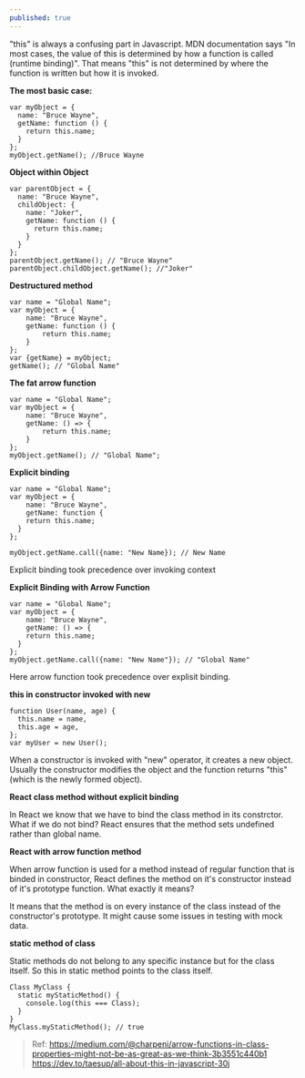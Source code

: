 ```yaml
---
published: true
---
```

"this" is always a confusing part in Javascript. MDN documentation says "In most cases, the value of this is determined by how a function is called (runtime binding)". That means "this" is not determined by where the function is written but how it is invoked.

**The most basic case:**
```
var myObject = {
  name: "Bruce Wayne",
  getName: function () {
    return this.name;
  }
};
myObject.getName(); //Bruce Wayne
```


**Object within Object**
```
var parentObject = {
  name: "Bruce Wayne",
  childObject: {
    name: "Joker",
    getName: function () {
      return this.name;
    }
  }
};
parentObject.getName(); // "Bruce Wayne"
parentObject.childObject.getName(); //"Joker"
```

**Destructured method**

```
var name = "Global Name";
var myObject = {
	name: "Bruce Wayne",
  	getName: function () {
    	return this.name;
    }
};
var {getName} = myObject;
getName(); // "Global Name"
```

**The fat arrow function**

```
var name = "Global Name";
var myObject = {
	name: "Bruce Wayne",
	getName: () => {
    	return this.name;
  	}
};
myObject.getName(); // "Global Name";
```
**Explicit binding**

```
var name = "Global Name";
var myObject = {
	name: "Bruce Wayne",
	getName: function {
    return this.name;
  }
};

myObject.getName.call({name: "New Name}); // New Name
```
Explicit binding took precedence over invoking context

**Explicit Binding with Arrow Function**
```
var name = "Global Name";
var myObject = {
	name: "Bruce Wayne",
	getName: () => {
    return this.name;
  }
};
myObject.getName.call({name: "New Name"}); // "Global Name"
```
Here arrow function took precedence over explisit binding.

**this in constructor invoked with new**
```
function User(name, age) {
  this.name = name,
  this.age = age,
};
var myUser = new User();
```

When a constructor is invoked with "new" operator, it creates a new object. Usually the constructor modifies the object and the function returns "this" (which is the newly formed object).

**React class method without explicit binding**


In React we know that we have to bind the class method in its constrctor. What if we do not bind? React ensures that the method sets undefined rather than global name.

**React with arrow function method**

When arrow function is used for a method instead of regular function that is binded in constructor, React defines the method on it's constructor instead of it's prototype function. What exactly it means?

It means that the method is on every instance of the class instead of the constructor's prototype. It might cause some issues in testing with mock data. 

**static method of class**

Static methods do not belong to any specific instance but for the class itself. So this in static method points to the class itself.

```
Class MyClass {
  static myStaticMethod() {
    console.log(this === Class);
  }
}
MyClass.myStaticMethod(); // true
```

> Ref: 
https://medium.com/@charpeni/arrow-functions-in-class-properties-might-not-be-as-great-as-we-think-3b3551c440b1
https://dev.to/taesup/all-about-this-in-javascript-30j
